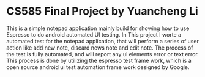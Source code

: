 # CS585 Final Project by Yuancheng Li
This is a simple notepad application mainly build for showing how to use Espresso to do android automated UI testing. In This project I worte a automated test for the notepad application, that will perform a series of user action like add new note, discard news note and edit note. The process of the test is fully automated, and will report any ui elements error or text error. This process is done by utilizing the espresso test frame work, which is a open source android ui test automation frame work designed by Google.
